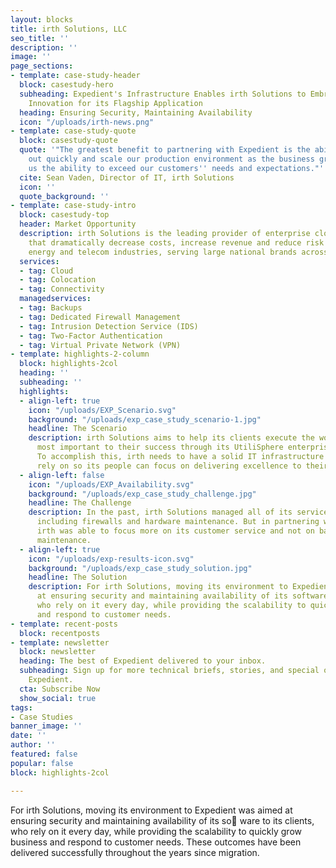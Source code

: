 ```yaml
---
layout: blocks
title: irth Solutions, LLC
seo_title: ''
description: ''
image: ''
page_sections:
- template: case-study-header
  block: casestudy-hero
  subheading: Expedient's Infrastructure Enables irth Solutions to Embrace Mobile
    Innovation for its Flagship Application
  heading: Ensuring Security, Maintaining Availability
  icon: "/uploads/irth-news.png"
- template: case-study-quote
  block: casestudy-quote
  quote: '"The greatest benefit to partnering with Expedient is the ability to scale
    out quickly and scale our production environment as the business grows. It gives
    us the ability to exceed our customers'' needs and expectations."'
  cite: Sean Vaden, Director of IT, irth Solutions
  icon: ''
  quote_background: ''
- template: case-study-intro
  block: casestudy-top
  header: Market Opportunity
  description: irth Solutions is the leading provider of enterprise cloud solutions
    that dramatically decrease costs, increase revenue and reduce risk in the utility,
    energy and telecom industries, serving large national brands across the country.
  services:
  - tag: Cloud
  - tag: Colocation
  - tag: Connectivity
  managedservices:
  - tag: Backups
  - tag: Dedicated Firewall Management
  - tag: Intrusion Detection Service (IDS)
  - tag: Two-Factor Authentication
  - tag: Virtual Private Network (VPN)
- template: highlights-2-column
  block: highlights-2col
  heading: ''
  subheading: ''
  highlights:
  - align-left: true
    icon: "/uploads/EXP_Scenario.svg"
    background: "/uploads/exp_case_study_scenario-1.jpg"
    headline: The Scenario
    description: irth Solutions aims to help its clients execute the work that is
      most important to their success through its UtiliSphere enterprise cloud solution.
      To accomplish this, irth needs to have a solid IT infrastructure that it can
      rely on so its people can focus on delivering excellence to their customers.
  - align-left: false
    icon: "/uploads/EXP_Availability.svg"
    background: "/uploads/exp_case_study_challenge.jpg"
    headline: The Challenge
    description: In the past, irth Solutions managed all of its services internally,
      including firewalls and hardware maintenance. But in partnering with Expedient,
      irth was able to focus more on its customer service and not on back-office IT
      maintenance.
  - align-left: true
    icon: "/uploads/exp-results-icon.svg"
    background: "/uploads/exp_case_study_solution.jpg"
    headline: The Solution
    description: For irth Solutions, moving its environment to Expedient was aimed
      at ensuring security and maintaining availability of its software to its clients,
      who rely on it every day, while providing the scalability to quickly grow business
      and respond to customer needs.
- template: recent-posts
  block: recentposts
- template: newsletter
  block: newsletter
  heading: The best of Expedient delivered to your inbox.
  subheading: Sign up for more technical briefs, stories, and special offers from
    Expedient.
  cta: Subscribe Now
  show_social: true
tags:
- Case Studies
banner_image: ''
date: ''
author: ''
featured: false
popular: false
block: highlights-2col

---
```

For irth Solutions, moving its environment to Expedient was aimed at ensuring security and maintaining availability of its so ware to its clients, who rely on it every day, while providing the scalability to quickly grow business and respond to customer needs. These outcomes have been delivered successfully throughout the years since migration.
